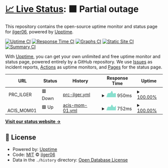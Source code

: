 # [📈 Live Status](https://ilger06.github.io/Uptime): <!--live status--> **🟧 Partial outage**

This repository contains the open-source uptime monitor and status page for [ilger06](https://ilger06.github.io/Uptime), powered by [Upptime](https://github.com/upptime/upptime).

[![Uptime CI](https://github.com/ilger06/Uptime/workflows/Uptime%20CI/badge.svg)](https://github.com/ilger06/Uptime/actions?query=workflow%3A%22Uptime+CI%22)
[![Response Time CI](https://github.com/ilger06/Uptime/workflows/Response%20Time%20CI/badge.svg)](https://github.com/ilger06/Uptime/actions?query=workflow%3A%22Response+Time+CI%22)
[![Graphs CI](https://github.com/ilger06/Uptime/workflows/Graphs%20CI/badge.svg)](https://github.com/ilger06/Uptime/actions?query=workflow%3A%22Graphs+CI%22)
[![Static Site CI](https://github.com/ilger06/Uptime/workflows/Static%20Site%20CI/badge.svg)](https://github.com/ilger06/Uptime/actions?query=workflow%3A%22Static+Site+CI%22)
[![Summary CI](https://github.com/ilger06/Uptime/workflows/Summary%20CI/badge.svg)](https://github.com/ilger06/Uptime/actions?query=workflow%3A%22Summary+CI%22)

With [Upptime](https://upptime.js.org), you can get your own unlimited and free uptime monitor and status page, powered entirely by a GitHub repository. We use [Issues](https://github.com/ilger06/Uptime/issues) as incident reports, [Actions](https://github.com/ilger06/Uptime/actions) as uptime monitors, and [Pages](https://ilger06.github.io/Uptime) for the status page.

<!--start: status pages-->
<!-- This summary is generated by Upptime (https://github.com/upptime/upptime) -->
<!-- Do not edit this manually, your changes will be overwritten -->
<!-- prettier-ignore -->
| URL | Status | History | Response Time | Uptime |
| --- | ------ | ------- | ------------- | ------ |
| <img alt="" src="https://icons.duckduckgo.com/ip3/null.ico" height="13"> PRC_ILGER | 🟥 Down | [prc-ilger.yml](https://github.com/ilger06/Uptime/commits/HEAD/history/prc-ilger.yml) | <details><summary><img alt="Response time graph" src="./graphs/prc-ilger/response-time-week.png" height="20"> 950ms</summary><br><a href="https://ilger06.github.io/Uptime/history/prc-ilger"><img alt="Response time 1088" src="https://img.shields.io/endpoint?url=https%3A%2F%2Fraw.githubusercontent.com%2Filger06%2FUptime%2FHEAD%2Fapi%2Fprc-ilger%2Fresponse-time.json"></a><br><a href="https://ilger06.github.io/Uptime/history/prc-ilger"><img alt="24-hour response time 862" src="https://img.shields.io/endpoint?url=https%3A%2F%2Fraw.githubusercontent.com%2Filger06%2FUptime%2FHEAD%2Fapi%2Fprc-ilger%2Fresponse-time-day.json"></a><br><a href="https://ilger06.github.io/Uptime/history/prc-ilger"><img alt="7-day response time 950" src="https://img.shields.io/endpoint?url=https%3A%2F%2Fraw.githubusercontent.com%2Filger06%2FUptime%2FHEAD%2Fapi%2Fprc-ilger%2Fresponse-time-week.json"></a><br><a href="https://ilger06.github.io/Uptime/history/prc-ilger"><img alt="30-day response time 1044" src="https://img.shields.io/endpoint?url=https%3A%2F%2Fraw.githubusercontent.com%2Filger06%2FUptime%2FHEAD%2Fapi%2Fprc-ilger%2Fresponse-time-month.json"></a><br><a href="https://ilger06.github.io/Uptime/history/prc-ilger"><img alt="1-year response time 1073" src="https://img.shields.io/endpoint?url=https%3A%2F%2Fraw.githubusercontent.com%2Filger06%2FUptime%2FHEAD%2Fapi%2Fprc-ilger%2Fresponse-time-year.json"></a></details> | <details><summary><a href="https://ilger06.github.io/Uptime/history/prc-ilger">100.00%</a></summary><a href="https://ilger06.github.io/Uptime/history/prc-ilger"><img alt="All-time uptime 99.84%" src="https://img.shields.io/endpoint?url=https%3A%2F%2Fraw.githubusercontent.com%2Filger06%2FUptime%2FHEAD%2Fapi%2Fprc-ilger%2Fuptime.json"></a><br><a href="https://ilger06.github.io/Uptime/history/prc-ilger"><img alt="24-hour uptime 100.00%" src="https://img.shields.io/endpoint?url=https%3A%2F%2Fraw.githubusercontent.com%2Filger06%2FUptime%2FHEAD%2Fapi%2Fprc-ilger%2Fuptime-day.json"></a><br><a href="https://ilger06.github.io/Uptime/history/prc-ilger"><img alt="7-day uptime 100.00%" src="https://img.shields.io/endpoint?url=https%3A%2F%2Fraw.githubusercontent.com%2Filger06%2FUptime%2FHEAD%2Fapi%2Fprc-ilger%2Fuptime-week.json"></a><br><a href="https://ilger06.github.io/Uptime/history/prc-ilger"><img alt="30-day uptime 100.00%" src="https://img.shields.io/endpoint?url=https%3A%2F%2Fraw.githubusercontent.com%2Filger06%2FUptime%2FHEAD%2Fapi%2Fprc-ilger%2Fuptime-month.json"></a><br><a href="https://ilger06.github.io/Uptime/history/prc-ilger"><img alt="1-year uptime 99.79%" src="https://img.shields.io/endpoint?url=https%3A%2F%2Fraw.githubusercontent.com%2Filger06%2FUptime%2FHEAD%2Fapi%2Fprc-ilger%2Fuptime-year.json"></a></details>
| <img alt="" src="https://icons.duckduckgo.com/ip3/null.ico" height="13"> ACIS_MOM01 | 🟩 Up | [acis-mom-01.yml](https://github.com/ilger06/Uptime/commits/HEAD/history/acis-mom-01.yml) | <details><summary><img alt="Response time graph" src="./graphs/acis-mom-01/response-time-week.png" height="20"> 752ms</summary><br><a href="https://ilger06.github.io/Uptime/history/acis-mom-01"><img alt="Response time 870" src="https://img.shields.io/endpoint?url=https%3A%2F%2Fraw.githubusercontent.com%2Filger06%2FUptime%2FHEAD%2Fapi%2Facis-mom-01%2Fresponse-time.json"></a><br><a href="https://ilger06.github.io/Uptime/history/acis-mom-01"><img alt="24-hour response time 884" src="https://img.shields.io/endpoint?url=https%3A%2F%2Fraw.githubusercontent.com%2Filger06%2FUptime%2FHEAD%2Fapi%2Facis-mom-01%2Fresponse-time-day.json"></a><br><a href="https://ilger06.github.io/Uptime/history/acis-mom-01"><img alt="7-day response time 752" src="https://img.shields.io/endpoint?url=https%3A%2F%2Fraw.githubusercontent.com%2Filger06%2FUptime%2FHEAD%2Fapi%2Facis-mom-01%2Fresponse-time-week.json"></a><br><a href="https://ilger06.github.io/Uptime/history/acis-mom-01"><img alt="30-day response time 814" src="https://img.shields.io/endpoint?url=https%3A%2F%2Fraw.githubusercontent.com%2Filger06%2FUptime%2FHEAD%2Fapi%2Facis-mom-01%2Fresponse-time-month.json"></a><br><a href="https://ilger06.github.io/Uptime/history/acis-mom-01"><img alt="1-year response time 877" src="https://img.shields.io/endpoint?url=https%3A%2F%2Fraw.githubusercontent.com%2Filger06%2FUptime%2FHEAD%2Fapi%2Facis-mom-01%2Fresponse-time-year.json"></a></details> | <details><summary><a href="https://ilger06.github.io/Uptime/history/acis-mom-01">100.00%</a></summary><a href="https://ilger06.github.io/Uptime/history/acis-mom-01"><img alt="All-time uptime 99.85%" src="https://img.shields.io/endpoint?url=https%3A%2F%2Fraw.githubusercontent.com%2Filger06%2FUptime%2FHEAD%2Fapi%2Facis-mom-01%2Fuptime.json"></a><br><a href="https://ilger06.github.io/Uptime/history/acis-mom-01"><img alt="24-hour uptime 100.00%" src="https://img.shields.io/endpoint?url=https%3A%2F%2Fraw.githubusercontent.com%2Filger06%2FUptime%2FHEAD%2Fapi%2Facis-mom-01%2Fuptime-day.json"></a><br><a href="https://ilger06.github.io/Uptime/history/acis-mom-01"><img alt="7-day uptime 100.00%" src="https://img.shields.io/endpoint?url=https%3A%2F%2Fraw.githubusercontent.com%2Filger06%2FUptime%2FHEAD%2Fapi%2Facis-mom-01%2Fuptime-week.json"></a><br><a href="https://ilger06.github.io/Uptime/history/acis-mom-01"><img alt="30-day uptime 100.00%" src="https://img.shields.io/endpoint?url=https%3A%2F%2Fraw.githubusercontent.com%2Filger06%2FUptime%2FHEAD%2Fapi%2Facis-mom-01%2Fuptime-month.json"></a><br><a href="https://ilger06.github.io/Uptime/history/acis-mom-01"><img alt="1-year uptime 99.81%" src="https://img.shields.io/endpoint?url=https%3A%2F%2Fraw.githubusercontent.com%2Filger06%2FUptime%2FHEAD%2Fapi%2Facis-mom-01%2Fuptime-year.json"></a></details>

<!--end: status pages-->

[**Visit our status website →**](https://ilger06.github.io/Uptime)

## 📄 License

- Powered by: [Upptime](https://github.com/upptime/upptime)
- Code: [MIT](./LICENSE) © [ilger06](https://ilger06.github.io/Uptime)
- Data in the `./history` directory: [Open Database License](https://opendatacommons.org/licenses/odbl/1-0/)
